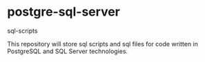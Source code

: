 # postgre-sql-server
sql-scripts

This repository will store sql scripts and sql files for code written in PostgreSQL and SQL Server technologies.
